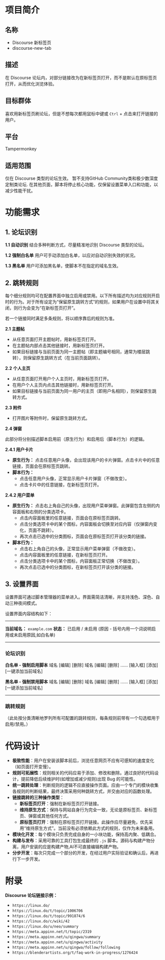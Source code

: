 # 项目简介

## 名称

*   Discourse 新标签页
*   discourse-new-tab

## 描述

在 Discourse 论坛内，对部分链接改为在新标签页打开，而不是默认在原标签页打开，从而优化浏览体验。

## 目标群体

喜欢用新标签页刷论坛，但是不想每次都用鼠标中键或 `Ctrl` + 点击来打开链接的用户。

## 平台

Tampermonkey

## 适用范围

仅在 Discourse 类型的论坛生效。
暂不支持GitHub Community类和极少数深度定制类论坛.
在其他页面，脚本将停止核心功能，仅保留设置菜单入口和功能，以减少性能干扰。

# 功能需求

## 1. 论坛识别

**1.1 自动识别**
结合多种判断方式，尽量精准地识别 Discourse 类型的论坛。

**1.2 强制白名单**
用户可手动添加白名单，以应对自动识别失效的状况。

**1.3 黑名单**
用户可添加黑名单，使脚本不在指定的域名生效。

## 2. 跳转规则

每个细分规则均可在配置界面中独立启用或禁用。以下所有描述均为对应规则开启时的行为。对于所有设定为“保留原生跳转方式”的规则，如果用户在设置中将其关闭，则行为会变为“在新标签页打开”。

若一个链接同时满足多条规则，将以顺序靠后的规则为准。

**2.1 主题帖**
*   从任意页面打开主题帖时，用新标签页打开。
*   在主题帖内部点击其他链接时，用新标签页打开。
*   如果目标链接与当前页面为同一主题帖（即主题编号相同，通常为楼层跳转），则保留原生跳转方式（在当前页面跳转）。

**2.2 个人主页**
*   从任意页面打开用户个人主页时，用新标签页打开。
*   在用户个人主页内点击其他链接时，用新标签页打开。
*   如果目标链接与当前页面为同一用户的主页（即用户名相同），则保留原生跳转方式。

**2.3 附件**
*   打开图片等附件时，保留原生跳转方式。

**2.4 弹窗**

此部分将分别描述脚本启用前（原生行为）和启用后（脚本行为）的逻辑。

**2.4.1 用户卡片**
*   **原生行为：** 点击任意用户头像，会出现该用户的卡片弹窗。点击卡片中的任意链接，页面会在原标签页跳转。
*   **脚本行为：**
    *   点击任意用户头像，正常显示用户卡片弹窗（不做改变）。
    *   点击卡片中的任意链接，在新标签页打开。

**2.4.2 用户菜单**
*   **原生行为：** 点击右上角自己的头像，出现用户菜单弹窗。此弹窗包含左侧的内容面板和右侧的分类选项卡。
    *   点击内容面板里的任意链接，页面会在原标签页跳转。
    *   点击分类选项卡中的某个图标，内容面板会切换至对应内容（仅弹窗内变化，页面不跳转）。
    *   再次点击已选中的分类图标，页面会在原标签页打开该分类的链接。
*   **脚本行为：**
    *   点击右上角自己的头像，正常显示用户菜单弹窗（不做改变）。
    *   点击内容面板里的任意链接，在新标签页打开。
    *   点击分类选项卡中的某个图标，内容面板正常切换（不做改变）。
    *   再次点击已选中的分类图标，在新标签页打开该分类的链接。

## 3. 设置界面

设置界面可通过脚本管理器的菜单进入。界面需简洁清晰，并支持浅色、深色、自动三种夜间模式。

设置界面内容结构如下：

---
**当前域名：** `example.com`
**状态：** 已启用 / 未启用 (原因 - 括号内用一个词说明启用或未启用原因,如白名单)

---
### **论坛识别**

**白名单 - 强制启用脚本**
域名    [编辑] [删除]
域名    [编辑] [删除]
......
[输入框]  [添加]
[一键添加当前域名]

**黑名单 - 强制禁用脚本**
域名    [编辑] [删除]
域名    [编辑] [删除]
......
[输入框]  [添加]
[一键添加当前域名]

---
### **跳转规则**

（此处按分类清晰地罗列所有可配置的跳转规则，每条规则前带有一个勾选框用于启用/禁用。）

# 代码设计

*   **极致性能**：用户在安装该脚本前后，浏览任意网页不应有可感知的速度变化（如页面打开变慢）。
*   **规则可拓展性**：规则相关的代码应易于添加、修改和删除。通过良好的代码设计，提前降低后续维护时(如增加或减少规则)出现 Bug 的可能性。
*   **统一跳转处理**：判断规则的逻辑不应直接操作页面。应由一个专门的模块收集各规则的判断结果，最终决策采用何种跳转方式，并交由对应的函数处理。
*   **链接跳转的三种操作类型**：
    *   **新标签页打开**：强制在新标签页打开链接。
    *   **维持原生方式**：保持与网站自身行为完全一致，无论是原标签页、新标签页、弹窗或其他任何方式。
    *   **原标签页打开**：强制在原标签页打开链接。此操作应尽量避免，优先采用“维持原生方式”。当前没有必须依赖此方式的规则，仅作为未来备用。
*   **模块化开发**：每个模块只负责完成自身的一小块功能，保持高内聚、低耦合。
*   **构建与发布**：采用可靠的工具打包生成最终的 `.js` 脚本。源码与构建产物分离，用户安装的应是构建产物,AI不可直接编辑构建产物。
*   **分步开发**：每次只完成一个部分的开发，在经过用户实际验证和确认后，再进行下一步开发。

# 附录

**Discourse 论坛链接示例：**
*   `https://linux.do/`
*   `https://linux.do/t/topic/1006706`
*   `https://linux.do/t/topic/991874/6`
*   `https://linux.do/c/wiki/42`
*   `https://linux.do/u/neo/summary`
*   `https://meta.appinn.net/t/topic/2319`
*   `https://meta.appinn.net/u/qingwa/summary`
*   `https://meta.appinn.net/u/qingwa/activity`
*   `https://meta.appinn.net/u/qingwa/follow/following`
*   `https://blenderartists.org/t/faq-work-in-progress/1276424`